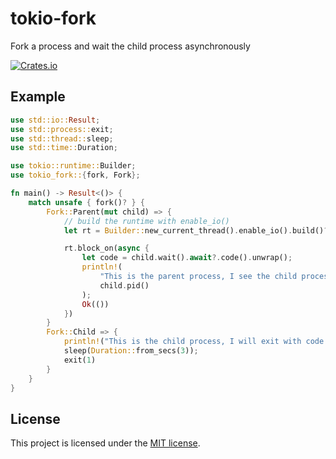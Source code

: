 # tokio-fork

Fork a process and wait the child process asynchronously

[![Crates.io](https://img.shields.io/crates/v/tokio-fork?color=green)](https://crates.io/crates/tokio-fork)

## Example

```rust
use std::io::Result;
use std::process::exit;
use std::thread::sleep;
use std::time::Duration;

use tokio::runtime::Builder;
use tokio_fork::{fork, Fork};

fn main() -> Result<()> {
    match unsafe { fork()? } {
        Fork::Parent(mut child) => {
            // build the runtime with enable_io()
            let rt = Builder::new_current_thread().enable_io().build()?;

            rt.block_on(async {
                let code = child.wait().await?.code().unwrap();
                println!(
                    "This is the parent process, I see the child process (pid: {}) exit with code {code}.",
                    child.pid()
                );
                Ok(())
            })
        }
        Fork::Child => {
            println!("This is the child process, I will exit with code 1 in 3s.");
            sleep(Duration::from_secs(3));
            exit(1)
        }
    }
}
```

## License

This project is licensed under the [MIT license].

[MIT license]: https://github.com/nanpuyue/tokio-fork/blob/master/LICENSE
